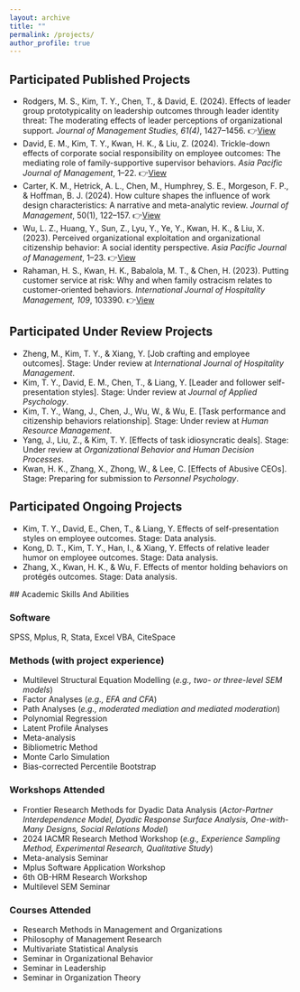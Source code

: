 ```yaml
---
layout: archive
title: ""
permalink: /projects/
author_profile: true
---
```

<h2>Participated Published Projects</h2>
<ul>
  <li class="item">
    Rodgers, M. S., Kim, T. Y., Chen, T., & David, E. (2024). Effects of leader group prototypicality on leadership outcomes through leader identity threat: The moderating effects of leader perceptions of organizational support. <em>Journal of Management Studies, 61(4)</em>, 1427–1456.
    👉<a href="https://doi.org/10.1111/joms.12927" class="view-link">View</a>
  </li>
  <li class="item">
    David, E. M., Kim, T. Y., Kwan, H. K., & Liu, Z. (2024). Trickle-down effects of corporate social responsibility on employee outcomes: The mediating role of family-supportive supervisor behaviors. <em>Asia Pacific Journal of Management</em>, 1–22.
    👉<a href="https://doi.org/10.1007/s10490-024-09994-w" class="view-link">View</a>
  </li>
  <li class="item">
    Carter, K. M., Hetrick, A. L., Chen, M., Humphrey, S. E., Morgeson, F. P., & Hoffman, B. J. (2024). How culture shapes the influence of work design characteristics: A narrative and meta-analytic review. <em>Journal of Management</em>, 50(1), 122–157.
    👉<a href="https://doi.org/10.1177/01492063231179405" class="view-link">View</a>
  </li>
  <li class="item">
    Wu, L. Z., Huang, Y., Sun, Z., Lyu, Y., Ye, Y., Kwan, H. K., & Liu, X. (2023). Perceived organizational exploitation and organizational citizenship behavior: A social identity perspective. <em>Asia Pacific Journal of Management</em>, 1–23.
    👉<a href="https://doi.org/10.1007/s10490-023-09919-z" class="view-link">View</a>
  </li>
  <li class="item">
    Rahaman, H. S., Kwan, H. K., Babalola, M. T., & Chen, H. (2023). Putting customer service at risk: Why and when family ostracism relates to customer-oriented behaviors. <em>International Journal of Hospitality Management, 109</em>, 103390.
    👉<a href="https://doi.org/10.1016/j.ijhm.2022.103390" class="view-link">View</a>
  </li>
</ul>
<h2>Participated Under Review Projects</h2>
<ul>
  <li class="item">
    Zheng, M., Kim, T. Y., & Xiang, Y. [Job crafting and employee outcomes]. Stage: Under review at <em>International Journal of Hospitality Management</em>.
  </li>
  <li class="item">
    Kim, T. Y., David, E. M., Chen, T., & Liang, Y. [Leader and follower self-presentation styles]. Stage: Under review at <em>Journal of Applied Psychology</em>.
  </li>
  <li class="item">
    Kim, T. Y., Wang, J., Chen, J., Wu, W., & Wu, E. [Task performance and citizenship behaviors relationship]. Stage: Under review at <em>Human Resource Management</em>.
  </li>
  <li class="item">
    Yang, J., Liu, Z., & Kim, T. Y. [Effects of task idiosyncratic deals]. Stage: Under review at <em>Organizational Behavior and Human Decision Processes</em>.
  </li>
  <li class="item">
    Kwan, H. K., Zhang, X., Zhong, W., & Lee, C. [Effects of Abusive CEOs]. Stage: Preparing for submission to <em>Personnel Psychology</em>.
  </li>
</ul>
<h2>Participated Ongoing Projects</h2>
<ul>
  <li class="item">
    Kim, T. Y., David, E., Chen, T., & Liang, Y. Effects of self-presentation styles on employee outcomes. Stage: Data analysis.
  </li>
  <li class="item">
    Kong, D. T., Kim, T. Y., Han, I., & Xiang, Y. Effects of relative leader humor on employee outcomes. Stage: Data analysis.
  </li>
  <li class="item">
    Zhang, X., Kwan, H. K., & Wu, F. Effects of mentor holding behaviors on protégés outcomes. Stage: Data analysis.
  </li>
</ul>
## Academic Skills And Abilities

### Software

SPSS, Mplus, R, Stata, Excel VBA, CiteSpace

### Methods (with project experience)

- Multilevel Structural Equation Modelling (*e.g., two- or three-level SEM models*)
- Factor Analyses (*e.g., EFA and CFA*)
- Path Analyses (*e.g., moderated mediation and mediated moderation*)
- Polynomial Regression
- Latent Profile Analyses
- Meta-analysis
- Bibliometric Method
- Monte Carlo Simulation
- Bias-corrected Percentile Bootstrap

### Workshops Attended

- Frontier Research Methods for Dyadic Data Analysis (*Actor-Partner Interdependence Model, Dyadic Response Surface Analysis, One-with-Many Designs, Social Relations Model*)
- 2024 IACMR Research Method Workshop (*e.g., Experience Sampling Method, Experimental Research, Qualitative Study*)
- Meta-analysis Seminar
- Mplus Software Application Workshop
- 6th OB-HRM Research Workshop
- Multilevel SEM Seminar

### Courses Attended

- Research Methods in Management and Organizations
- Philosophy of Management Research
- Multivariate Statistical Analysis
- Seminar in Organizational Behavior
- Seminar in Leadership
- Seminar in Organization Theory